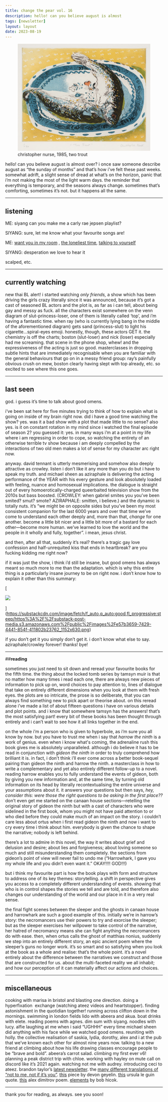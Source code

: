 ```yaml
---
title: change the pear vol. 16
description: hello! can you believe august is almost
tags: [newsletter]
layout: layout
date: 2023-08-19
---
```


<figure>
  <img src="images/16.jpeg" alt="christopher nurse, 1985, two trout" width="600"/>
  <figcaption class="caption">christopher nurse, 1985, two trout</figcaption>
</figure>

hello! can you believe august is almost over? i once saw someone describe august as “the sunday of months” and that’s how i’ve felt these past weeks. somewhat adrift, a slight sense of dread at what’s on the horizon, panic that i’m not making the most of the light warm days. the reminder that everything is temporary, and the seasons always change. sometimes that’s comforting, sometimes it’s not. but it happens all the same.

* * *

## **listening**

ME: siyang can you make me a carly rae jepsen playlist?

SIYANG: sure, let me know what your favourite songs are!

ME: [want you in my room](https://open.spotify.com/track/6cDPJqKw8PUBw5SigKszrL?si=5fa8489780e544eb) , [the loneliest time](https://open.spotify.com/track/6c6vULMrRuN4NECs2iB1xe?si=0d964697244646cf), [talking to yourself](https://open.spotify.com/track/7I7Dk8FOkZqhqZp9N2RKiP?si=f70842322f874418) 

SIYANG: desperation we love to hear it

scalped, etc.

* * *

## **currently watching**

new thai BL alert! i started watching _only friends,_ a show which has been driving the girls crazy literally since it was announced, because it’s got a cast of seasoned BL actors and the plot is, as far as i can tell, about being gay and messy as fuck. all the characters exist somewhere on the venn diagram of slut-princess-loser, one of them is literally called ‘top’, and i’m having a fantastic time. when ray (who is currently lying bang in the middle of the aforementioned diagram) gets sand (princess-slut) to light his cigarette…spiral-eyes emoji. honestly, though, these actors GET it. the chemistry is off the charts; boston (slut-loser) and nick (loser) especially had me screaming. that scene in the phone shop, whew! and the expressiveness of the acting is just so good. masterclasses in dropping subtle hints that are immediately recognisable when you are familiar with the general behaviours that go on in a messy friend group: ray’s painfully obvious crush on mew, boston clearly having slept with top already, etc. so excited to see where this one goes. 

* * *

## **last seen**

god. i guess it’s time to talk about good omens. 

i’ve been sat here for five minutes trying to think of how to explain what is going on inside of my brain right now. did i have a good time watching the show? yes. was it a bad show with a plot that made little to no sense? also yes. is it on constant rotation in my mind since i watched the final episode of season 2? you guessed it: yes. in many ways i’m at a point in my life where i am regressing in order to cope, so watching the entirety of an otherwise terrible tv show because i am deeply compelled by the interactions of two old men makes a lot of sense for my character arc right now. 

anyway. david tennant is utterly mesmerising and somehow also deeply attractive as crowley. listen i don’t like it any more than you do but i have to speak my truth. and michael sheen as aziraphale is delivering the acting performance of the YEAR with his every gesture and look absolutely loaded with feeling, nuance and homosexual implications. the dialogue is straight out of every homoerotically-charged queerbaited television show from the 2010s but bass boosted. (CROWLEY: when gabriel smites you you’ve been smited? smut? smote? AZIRAPHALE: smitten, i believe.) and the dynamic is totally nuts. it’s “we might be on opposite sides but you’ve been my most consistent companion for the last 6000 years and over that time we’ve come to understand each other deeply and, more than that, _change_ for one another. become a little bit nicer and a little bit more of a bastard for each other—become more human. we’ve learned to love the world and the people in it wholly and fully, together”. i mean, jesus christ. 

and then, after all that, suddenly it’s real? there’s a tragic gay love confession and half-unrequited kiss that ends in heartbreak? are you fucking kidding me right now?

if it was just the show, i think i’d still be insane, but good omens has always meant so much more to me than the adaptation. which is why this entire thing is a particularly insane journey to be on right now. i don’t know how to explain it other than this summary: 

[

![](https://substack-post-media.s3.amazonaws.com/public/images/e57b3659-7429-4441-854f-411802b23762_1152x630.png)



](https://substackcdn.com/image/fetch/f_auto,q_auto:good,fl_progressive:steep/https%3A%2F%2Fsubstack-post-media.s3.amazonaws.com%2Fpublic%2Fimages%2Fe57b3659-7429-4441-854f-411802b23762_1152x630.png)

if you don’t get it you simply don’t get it. i don’t know what else to say. aziraphale/crowley forever! thanks! bye! 

* * *

##**reading** 

sometimes you just need to sit down and reread your favourite books for the fifth time. the thing about the locked tomb series by tamsyn muir is that no matter how many times i read each one, there are always new pieces of information to pick up on, word choices to pay attention to, lines of dialogue that take on entirely different dimensions when you look at them with fresh eyes. the plots are so intricate, the prose is so deliberate, that you can always find something new to pick apart or theorise about. on this reread alone i’ve made a list of about fifteen questions i have on various details and plot points. and i know that somewhere tamsyn has the answers! that’s the most satisfying part! every bit of these books has been thought through entirely and i can’t wait to see how it all links together in the end. 

on the whole i’m a person who is given to hyperbole, as i’m sure you all know by now. but you have to trust me when i say that _harrow the ninth_ is a work of genius. even when i know what's coming, the adrenaline rush this book gives me is absolutely unparalleled. although i do believe it has to be read in conjunction with _gideon the ninth_ in order to truly comprehend how brilliant it is. in fact, i don’t think i’ll ever come across a better book-sequel pairing than gideon the ninth and harrow the ninth. a masterclass in how to write a complementary and yet also entirely different follow-up to a novel. reading harrow enables you to fully understand the events of gideon, both by giving you new information and, at the same time, by turning old information on its head by literally recontextualising the entire universe and your assumptions about it. it answers your questions but then says, _hey, consider this: were those the right questions to be asking in the first place??_ don’t even get me started on the canaan house sections—retelling the original story of gideon the ninth but with a cast of characters who were sidelined in the first book, whom you might not have paid attention to or who died before they could make much of an impact on the story. i couldn’t care less about ortus when i first read gideon the ninth and now i want to cry every time i think about him. everybody is given the chance to shape the narrative; nobody is left behind.

there’s a lot to admire in this novel, the way it writes about grief and delusion and desire; about lies and forgiveness; about loving someone so much and still misunderstanding them completely. the sections from gideon’s point of view will never fail to undo me (“Harrowhark, I gave you my whole life and you didn’t even want it.” OKAY!!!! GOD!!!) 

but i think my favourite part is how the book plays with form and structure to address one of its key themes: storytelling. a shift in perspective gives you access to a completely different understanding of events. showing that who is in control shapes the stories we tell and are told, and therefore also changes our understanding of the world and our place in it in a very real sense.

the final fight scenes between the sleeper and the ghosts in canaan house and harrowhark are such a good example of this. initially we’re in harrow’s story: the necromancers use their powers to try and exorcise the sleeper; but as the sleeper exercises her willpower to take control of the narrative, her hatred of necromancy means she can fight anything the necromancers do with ease. then, when ortus calls the ghost of matthias nonius, suddenly we step into an entirely different story, an epic ancient poem where the sleeper’s guns no longer work. it’s so smart and so satisfying when you look at the book as a whole and realise: that’s the whole point. it’s a novel entirely about the difference between the narratives we construct and those that are constructed for us. about the multi-faceted reality we all inhabit; and how our perception of it can materially affect our actions and choices.

* * *

## miscellaneous

cooking with marisa in bristol and blasting one direction. doing a hyperfixation  exchange (watching ateez videos and heartstopper). finding astonishment in the quotidian together! running across clifton down in the mornings. swimming in london fields lido with abeera and akua. boat drinks with elete. reading poems with agnes. dim sum with siyang. noodles with lucy. alfie laughing at me when i said “UGHHH” every time michael sheen did anything with his face while we watched good omens. reuniting with holly. the collective realisation of saskia, lydia, dorothy, alex and i at the pub that we’ve known each other for almost nine years now. talking to a new friend at climbing about how his life drawing classes encourage people to be “brave and bold”. abeera’s carrot salad. climbing my first ever v6! planning a peak district trip with chloe. working with hayley on mute call on discord like it’s 2021 again. watching not me with audrey. introducing ceci to ateez. brandon taylor’s [latest newsletter](https://blgtylr.substack.com/p/necessary-scenes). the [many different translations of “not to me, not if it’s you”](https://www.tumblr.com/anthro-apology/723322476613992448/anne-carson-2009-arthur-s-way-1898-george). [this](https://www.theparisreview.org/blog/2023/07/25/friendship/) piece by devon geyelin. [this](https://www.tumblr.com/probablyasocialecologist/615470187833098240/to-me-the-important-thing-is-not-to-offer-any) ursula le guin quote. [this](https://www.tumblr.com/lunchboxpoems/724499923751534592/august) alex dimitrov poem. [elements](https://granta.com/two-poems-bob-hicok/) by bob hicok. 

* * *

thank you for reading, as always. see you soon!
